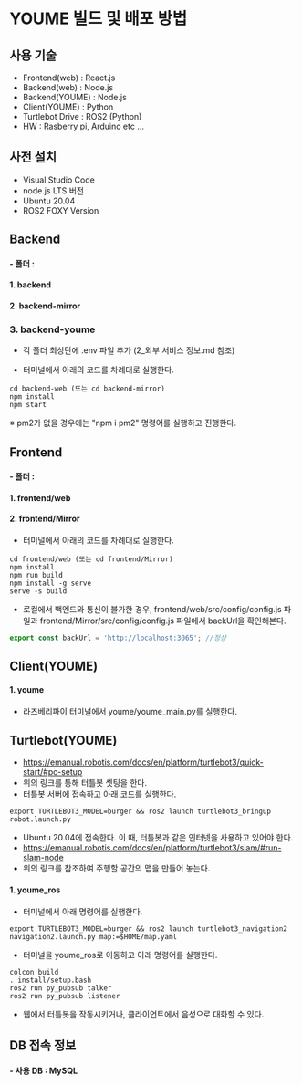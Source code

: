 # YOUME 빌드 및 배포 방법

## 사용 기술

- Frontend(web) : React.js
- Backend(web) : Node.js
- Backend(YOUME) : Node.js
- Client(YOUME) : Python
- Turtlebot Drive : ROS2 (Python)
- HW : Rasberry pi, Arduino etc ...

## 사전 설치

- Visual Studio Code
- node.js LTS 버전
- Ubuntu 20.04
- ROS2 FOXY Version

## Backend

#### - 폴더 : 

#### 1. backend

#### 2. backend-mirror

### 3. backend-youme

- 각 폴더 최상단에 .env 파일 추가 (2_외부 서비스 정보.md 참조)

- 터미널에서 아래의 코드를 차례대로 실행한다.
```
cd backend-web (또는 cd backend-mirror)
npm install
npm start
```

※ pm2가 없을 경우에는 "npm i pm2" 명령어를 실행하고 진행한다.

## Frontend

#### - 폴더 : 

#### 1. frontend/web

#### 2. frontend/Mirror

- 터미널에서 아래의 코드를 차례대로 실행한다.

```
cd frontend/web (또는 cd frontend/Mirror)
npm install
npm run build
npm install -g serve
serve -s build
```

- 로컬에서 백엔드와 통신이 불가한 경우, frontend/web/src/config/config.js 파일과 frontend/Mirror/src/config/config.js 파일에서 backUrl을 확인해본다.

```javascript
export const backUrl = 'http://localhost:3065'; //정상
```

## Client(YOUME)

#### 1. youme

- 라즈베리파이 터미널에서 youme/youme_main.py를 실행한다.

## Turtlebot(YOUME)

- https://emanual.robotis.com/docs/en/platform/turtlebot3/quick-start/#pc-setup
- 위의 링크를 통해 터틀봇 셋팅을 한다.
- 터틀봇 서버에 접속하고 아래 코드를 실행한다.
```
export TURTLEBOT3_MODEL=burger && ros2 launch turtlebot3_bringup robot.launch.py
```
- Ubuntu 20.04에 접속한다. 이 때, 터틀봇과 같은 인터넷을 사용하고 있어야 한다.
- https://emanual.robotis.com/docs/en/platform/turtlebot3/slam/#run-slam-node
- 위의 링크를 참조하여 주행할 공간의 맵을 만들어 놓는다.

#### 1. youme_ros

- 터미널에서 아래 명령어를 실행한다.
```
export TURTLEBOT3_MODEL=burger && ros2 launch turtlebot3_navigation2 navigation2.launch.py map:=$HOME/map.yaml
```

- 터미널을 youme_ros로 이동하고 아래 명령어를 실행한다.

```
colcon build
. install/setup.bash
ros2 run py_pubsub talker
ros2 run py_pubsub listener
```

- 웹에서 터틀봇을 작동시키거나, 클라이언트에서 음성으로 대화할 수 있다.

## DB 접속 정보

#### - 사용 DB : MySQL



